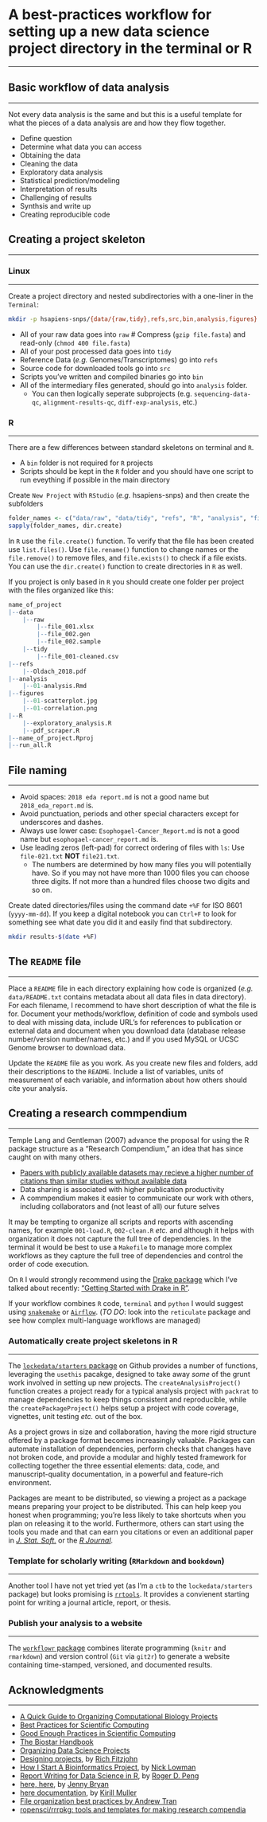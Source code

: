 A best-practices workflow for setting up a new data science project directory in the terminal or R
==================================================================================================

------------------------------------------------------------------------

Basic workflow of data analysis
-------------------------------

------------------------------------------------------------------------

Not every data analysis is the same and but this is a useful template
for what the pieces of a data analysis are and how they flow together.

-   Define question
-   Determine what data you can access
-   Obtaining the data
-   Cleaning the data
-   Exploratory data analysis
-   Statistical prediction/modeling
-   Interpretation of results
-   Challenging of results
-   Synthsis and write up
-   Creating reproducible code

Creating a project skeleton
---------------------------

------------------------------------------------------------------------

### Linux

------------------------------------------------------------------------

Create a project directory and nested subdirectories with a one-liner in
the `Terminal`:

``` bash
mkdir -p hsapiens-snps/{data/{raw,tidy},refs,src,bin,analysis,figures}  # no spaces between subdirectories
```

-   All of your raw data goes into `raw` \# Compress (`gzip file.fasta`)
    and read-only (`chmod 400 file.fasta`)
-   All of your post processed data goes into `tidy`
-   Reference Data (*e.g.* Genomes/Transcriptomes) go into `refs`
-   Source code for downloaded tools go into `src`
-   Scripts you’ve written and compiled binaries go into `bin`
-   All of the intermediary files generated, should go into `analysis`
    folder.
    -   You can then logically seperate subprojects
        (e.g. `sequencing-data-qc`, `alignment-results-qc`,
        `diff-exp-analysis`, etc.)

### R

------------------------------------------------------------------------

There are a few differences between standard skeletons on terminal and
`R`.

-   A `bin` folder is not required for `R` projects
-   Scripts should be kept in the `R` folder and you should have one
    script to run eveything if possible in the main directory

Create `New Project` with `RStudio` (*e.g.* hsapiens-snps) and then
create the subfolders

``` r
folder_names <- c("data/raw", "data/tidy", "refs", "R", "analysis", "figures")
sapply(folder_names, dir.create)
```

In `R` use the `file.create()` function. To verify that the file has
been created use `list.files()`. Use `file.rename()` function to change
names or the `file.remove()` to remove files, and `file.exists()` to
check if a file exists. You can use the `dir.create()` function to
create directories in `R` as well.

If you project is only based in `R` you should create one folder per
project with the files organized like this:

``` r
name_of_project
|--data
    |--raw
        |--file_001.xlsx
        |--file_002.gen
        |--file_002.sample
    |--tidy
        |--file_001-cleaned.csv
|--refs
    |--Oldach_2018.pdf
|--analysis
    |--01-analysis.Rmd
|--figures
    |--01-scatterplot.jpg
    |--01-correlation.png
|--R
    |--exploratory_analysis.R
    |--pdf_scraper.R
|--name_of_project.Rproj
|--run_all.R
```

File naming
-----------

------------------------------------------------------------------------

-   Avoid spaces: `2018 eda report.md` is not a good name but
    `2018_eda_report.md` is.
-   Avoid punctuation, periods and other special characters except for
    underscores and dashes.
-   Always use lower case: `Esophogael-Cancer_Report.md` is not a good
    name but `esophogael-cancer_report.md` is.
-   Use leading zeros (left-pad) for correct ordering of files with
    `ls`: Use `file-021.txt` **NOT** `file21.txt`.
    -   The numbers are determined by how many files you will
        potentially have. So if you may not have more than 1000 files
        you can choose three digits. If not more than a hundred files
        choose two digits and so on.

Create dated directories/files using the command date `+%F` for ISO 8601
(`yyyy-mm-dd`). If you keep a digital notebook you can `Ctrl+F` to look
for something see what date you did it and easily find that
subdirectory.

``` bash
mkdir results-$(date +%F)
```

The `README` file
-----------------

------------------------------------------------------------------------

Place a `README` file in each directory explaining how code is organized
(*e.g.* `data/README.txt` contains metadata about all data files in data
directory). For each filename, I recommend to have short description of
what the file is for. Document your methods/workflow, definition of code
and symbols used to deal with missing data, include URL’s for references
to publication or external data and document when you download data
(database release number/version number/names, etc.) and if you used
MySQL or UCSC Genome browser to download data.

Update the `README` file as you work. As you create new files and
folders, add their descriptions to the `README`. Include a list of
variables, units of measurement of each variable, and information about
how others should cite your analysis.

Creating a research commpendium
-------------------------------

------------------------------------------------------------------------

Temple Lang and Gentleman (2007) advance the proposal for using the R
package structure as a “Research Compendium,” an idea that has since
caught on with many others.

-   [Papers with publicly available datasets may recieve a higher number
    of citations than similar studies without available
    data](https://doi.org/10.1080/00031305.2017.1375986)
-   Data sharing is associated with higher publication productivity
-   A commpendium makes it easier to communicate our work with others,
    including collaborators and (not least of all) our future selves

It may be tempting to organize all scripts and reports with ascending
names, for example `001-load.R`, `002-clean.R` *etc.* and although it
helps with organization it does not capture the full tree of
dependencies. In the terminal it would be best to use a `Makefile` to
manage more complex workflows as they capture the full tree of
dependencies and control the order of code execution.

On `R` I would strongly recommend using the [Drake
package](https://github.com/ropensci/drake) which I’ve talked about
recently: [“Getting Started with Drake in
R”](https://moldach.github.io/xaringan-presentation_drake/#1).

If your workflow combines `R` code, `terminal` and `python` I would
suggest using [`snakemake`](https://snakemake.readthedocs.io/en/stable/)
or
[`Airflow`](https://towardsdatascience.com/getting-started-with-apache-airflow-df1aa77d7b1b).
(*TO DO*: look into the `reticulate` package and see how complex
multi-language workflows are managed)

### Automatically create project skeletons in R

------------------------------------------------------------------------

The [`lockedata/starters`
package](https://github.com/lockedata/starters) on Github provides a
number of functions, leveraging the `usethis` pacakge, designed to take
away *some* of the grunt work involved in setting up new projects. The
`createAnalysisProject()` function creates a project ready for a typical
analysis project with `packrat` to manage dependencies to keep things
consistent and reproducible, while the `createPackageProject()` helps
setup a project with code coverage, vignettes, unit testing *etc.* out
of the box.

As a project grows in size and collaboration, having the more rigid
structure offered by a package format becomes increasingly valuable.
Packages can automate installation of dependencies, perform checks that
changes have not broken code, and provide a modular and highly tested
framework for collecting together the three essential elements: data,
code, and manuscript-quality documentation, in a powerful and
feature-rich environment.

Packages are meant to be distributed, so viewing a project as a package
means preparing your project to be distributed. This can help keep you
honest when programming; you’re less likely to take shortcuts when you
plan on releasing it to the world. Furthermore, others can start using
the tools you made and that can earn you citations or even an additional
paper in [*J. Stat. Soft.*](https://www.jstatsoft.org/index) or the [*R
Journal*](https://journal.r-project.org/).

### Template for scholarly writing (`RMarkdown` and `bookdown`)

------------------------------------------------------------------------

Another tool I have not yet tried yet (as I’m a `ctb` to the
`lockedata/starters` package) but looks promising is
[`rrtools`](https://github.com/benmarwick/rrtools). It provides a
convienent starting point for writing a journal article, report, or
thesis.

### Publish your analysis to a website

------------------------------------------------------------------------

The [`workflowr`
package](https://cran.r-project.org/web/packages/workflowr/index.html)
combines literate programming (`knitr` and `rmarkdown`) and version
control (`Git` via `git2r`) to generate a website containing
time-stamped, versioned, and documented results.

Acknowledgments
---------------

------------------------------------------------------------------------

-   [A Quick Guide to Organizing Computational Biology
    Projects](http://journals.plos.org/ploscompbiol/article?id=10.1371/journal.pcbi.1000424)
-   [Best Practices for Scientific
    Computing](https://journals.plos.org/plosbiology/article?id=10.1371/journal.pbio.1001745)
-   [Good Enough Practices in Scientific
    Computing](https://journals.plos.org/ploscompbiol/article?id=10.1371/journal.pcbi.1005510)
-   [The Biostar Handbook](https://www.biostarhandbook.com/)
-   [Organizing Data Science
    Projects](https://leanpub.com/universities/courses/jhu/cbds-organizing)
-   [Designing
    projects](https://nicercode.github.io/blog/2013-04-05-projects/), by
    [Rich Fitzjohn](https://nicercode.github.io/about/#Team)
-   [How I Start A Bioinformatics
    Project](http://lab.loman.net/2014/05/14/how-i-start-a-bioinformatics-project/),
    by [Nick Lowman](http://lab.loman.net/about/)
-   [Report Writing for Data Science in
    R](https://leanpub.com/reportwriting), by [Roger D.
    Peng](http://www.biostat.jhsph.edu/~rpeng/)
-   [here, here](https://github.com/jennybc/here_here), by [Jenny
    Bryan](https://www.stat.ubc.ca/~jenny/)
-   [here documentation](https://github.com/r-lib/here), by [Kirill
    Muller](https://github.com/krlmlr)
-   [File organization best practices by Andrew
    Tran](https://andrewbtran.github.io/NICAR/2018/workflow/docs/01-workflow_intro.html?utm_content=buffer858fd&utm_medium=social&utm_source=twitter.com&utm_campaign=buffer)
-   [ropensci/rrrpkg: tools and templates for making research
    compendia](https://github.com/ropensci/rrrpkg#useful-tools-and-templates-for-making-research-compendia)

